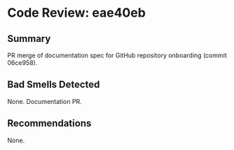 # Code Review: eae40eb

## Summary
PR merge of documentation spec for GitHub repository onboarding (commit 06ce958).

## Bad Smells Detected
None. Documentation PR.

## Recommendations
None.
